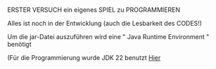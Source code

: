 # 
ERSTER VERSUCH ein eigenes SPIEL zu PROGRAMMIEREN

Alles ist noch in der Entwicklung (auch die Lesbarkeit des CODES!)

Um die jar-Datei auszuführen wird eine " Java Runtime Environment " benötigt

(Für die Programmierung wurde JDK 22 benutzt
 [Hier](https://github.com/Kevo18/augustina/releases)
